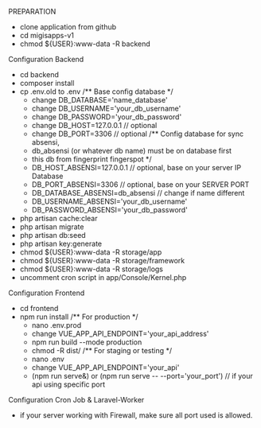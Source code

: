 PREPARATION

- clone application from github
- cd migisapps-v1
- chmod ${USER}:www-data -R backend

Configuration Backend
- cd backend
- composer install
- cp .env.old to .env
  /** Base config database */
    + change DB_DATABASE='name_database'
    + change DB_USERNAME='your_db_username'
    + change DB_PASSWORD='your_db_password'
    + change DB_HOST=127.0.0.1 // optional
    + change DB_PORT=3306 // optional
  /** Config database for sync absensi, 
    * db_absensi (or whatever db name) must be on database first 
    * this db from fingerprint fingerspot
    */
    + DB_HOST_ABSENSI=127.0.0.1 // optional, base on your server IP Database
    + DB_PORT_ABSENSI=3306 // optional, base on your SERVER PORT
    + DB_DATABASE_ABSENSI=db_absensi // change if name different
    + DB_USERNAME_ABSENSI='your_db_username'
    + DB_PASSWORD_ABSENSI='your_db_password'
- php artisan cache:clear
- php artisan migrate
- php artisan db:seed
- php artisan key:generate
- chmod ${USER}:www-data -R storage/app
- chmod ${USER}:www-data -R storage/framework
- chmod ${USER}:www-data -R storage/logs
- uncomment cron script in app/Console/Kernel.php

Configuration Frontend
- cd frontend
- npm run install
  /** For production */
  + nano .env.prod
  + change VUE_APP_API_ENDPOINT='your_api_address'
  + npm run build --mode production
  + chmod -R dist/
  /** For staging or testing */
  + nano .env
  + change VUE_APP_API_ENDPOINT='your_api'
  + (npm run serve&) or (npm run serve -- --port='your_port') // if your api using specific port

Configuration Cron Job & Laravel-Worker

- if your server working with Firewall, make sure all port used is allowed.
